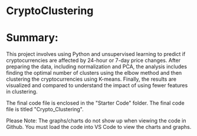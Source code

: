 # CryptoClustering

# Summary:

This project involves using Python and unsupervised learning to predict if cryptocurrencies are affected by 24-hour or 7-day price changes. After preparing the data, including normalization and PCA, the analysis includes finding the optimal number of clusters using the elbow method and then clustering the cryptocurrencies using K-means. Finally, the results are visualized and compared to understand the impact of using fewer features in clustering.

The final code file is enclosed in the "Starter Code" folder. The final code file is titled "Crypto_Clustering". 

Please Note: The graphs/charts do not show up when viewing the code in Github. You must load the code into VS Code to view the charts and graphs. 

